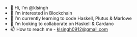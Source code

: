 - 👋 Hi, I’m @klsingh
- 👀 I’m interested in Blockchain
- 🌱 I’m currently learning to code Haskell, Plutus & Marlowe
- 💞️ I’m looking to collaborate on Haskell & Cardano 
- 📫 How to reach me - klsingh0912@gmail.com

<!---
klsingh/klsingh is a ✨ special ✨ repository because its `README.md` (this file) appears on your GitHub profile.
You can click the Preview link to take a look at your changes.
--->
